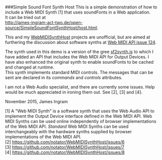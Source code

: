 ###Simple Sound Font Synth Host
This is a simple demonstration of how to include a Web MIDI Synth [1] that uses soundFonts in a Web application.<br/>
It can be tried out at<br />
http://james-ingram-act-two.de/open-source/SimpleSoundFontSynthHost/host.html.

This and my [WebMIDISynthHost](https://github.com/notator/WebMIDISynthHost) projects are unofficial, but are aimed at furthering the discussion about software synths at [Web MIDI API issue 124](https://github.com/WebAudio/web-midi-api/issues/124).<br />

The synth used in this demo is a version of the gree [sf2synth.js](https://github.com/gree/sf2synth.js) to which I have added an API that includes the Web MIDI API for Output Devices. I have also enhanced the original synth to enable soundFonts to be cached and changed at runtime.<br />
This synth implements standard MIDI controls. The messages that can be sent are declared in its <em>commands</em> and <em>controls</em> attributes.
<br />

I am not a Web Audio specialist, and there are currently some issues. Help would be much appreciated in ironing them out. See [2], [3] and [4].

November 2015,
James Ingram

[1] A "Web MIDI Synth" is a software synth that uses the Web Audio API to implement the Output Device interface defined in the Web MIDI API. Web MIDI Synths can be used online independently of browser implementations of the Web MIDI API. *Standard* Web MIDI Synths can be used interchangeably with the hardware synths supplied by browser implementations of the Web MIDI API.<br />
[2] https://github.com/notator/WebMIDISynthHost/issues/6<br />
[3] https://github.com/notator/WebMIDISynthHost/issues/7<br />
[4] https://github.com/notator/WebMIDISynthHost/issues/8<br />
